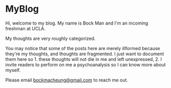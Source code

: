 # MyBlog

Hi, welcome to my blog. My name is Bock Man and I'm an incoming freshman at UCLA.

My thoughts are very roughly categorized. 

You may notice that some of the posts here are merely illformed because they're my thoughts, and thoughts are fragmented. I just want to document them here so 1. these thoughts will not die in me and left unexpressed, 2. I invite readers to perform on me a psychoanalysis so I can know more about myself.


Please email bockmacheung@gmail.com to reach me out.
